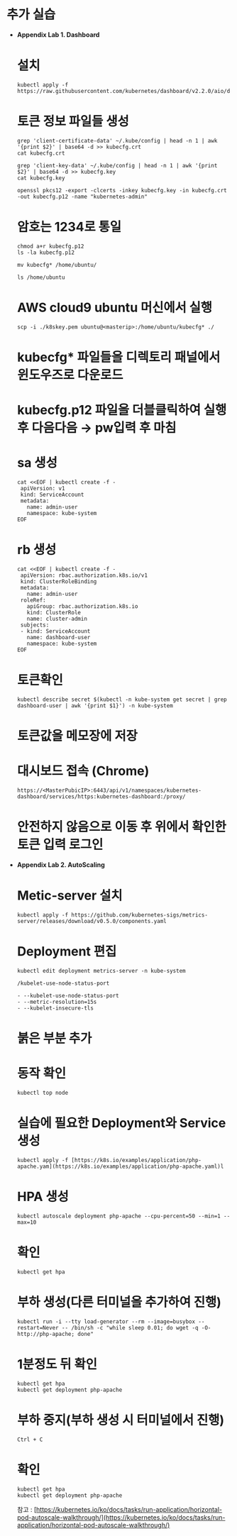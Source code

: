 # 추가 실습

- **Appendix Lab 1. Dashboard**


    # 설치

    ```
    kubectl apply -f https://raw.githubusercontent.com/kubernetes/dashboard/v2.2.0/aio/deploy/recommended.yaml
    ```


    # 토큰 정보 파일들 생성

    ```
    grep 'client-certificate-data' ~/.kube/config | head -n 1 | awk '{print $2}' | base64 -d >> kubecfg.crt
    cat kubecfg.crt

    grep 'client-key-data' ~/.kube/config | head -n 1 | awk '{print $2}' | base64 -d >> kubecfg.key
    cat kubecfg.key

    openssl pkcs12 -export -clcerts -inkey kubecfg.key -in kubecfg.crt -out kubecfg.p12 -name "kubernetes-admin"
    ```

    # 암호는 1234로 통일
    ```
    chmod a+r kubecfg.p12
    ls -la kubecfg.p12

    mv kubecfg* /home/ubuntu/

    ls /home/ubuntu
    ```



    # AWS cloud9 ubuntu 머신에서 실행
    ```
    scp -i ./k8skey.pem ubuntu@<masterip>:/home/ubuntu/kubecfg* ./
    ```
    # kubecfg* 파일들을 디렉토리 패널에서 윈도우즈로 다운로드


    # kubecfg.p12 파일을 더블클릭하여 실행후 다음다음 → pw입력 후 마침

    # sa 생성

    ```
    cat <<EOF | kubectl create -f -
     apiVersion: v1
     kind: ServiceAccount
     metadata:
       name: admin-user
       namespace: kube-system
    EOF
    ```

    # rb 생성

    ```
    cat <<EOF | kubectl create -f -
     apiVersion: rbac.authorization.k8s.io/v1
     kind: ClusterRoleBinding
     metadata:
       name: admin-user
     roleRef:
       apiGroup: rbac.authorization.k8s.io
       kind: ClusterRole
       name: cluster-admin
     subjects:
     - kind: ServiceAccount
       name: dashboard-user
       namespace: kube-system
    EOF
    ```  
    # 토큰확인

    ```
    kubectl describe secret $(kubectl -n kube-system get secret | grep dashboard-user | awk '{print $1}') -n kube-system
    ```

    # 토큰값을 메모장에 저장

    # 대시보드 접속 (Chrome)

    ```
    https://<MasterPubicIP>:6443/api/v1/namespaces/kubernetes-dashboard/services/https:kubernetes-dashboard:/proxy/
    ```

    # 안전하지 않음으로 이동 후 위에서 확인한 토큰 입력 로그인

- **Appendix Lab 2. AutoScaling**


    # Metic-server 설치

    ```
    kubectl apply -f https://github.com/kubernetes-sigs/metrics-server/releases/download/v0.5.0/components.yaml
    ```

    # Deployment 편집

    ```
    kubectl edit deployment metrics-server -n kube-system
    ```

    ```
    /kubelet-use-node-status-port

    - --kubelet-use-node-status-port
    - --metric-resolution=15s
    - --kubelet-insecure-tls
    ```
    # 붉은 부분 추가


    # 동작 확인

    ```
    kubectl top node
    ```

    # 실습에 필요한 Deployment와 Service 생성

    ```
    kubectl apply -f [https://k8s.io/examples/application/php-apache.yam](https://k8s.io/examples/application/php-apache.yaml)l
    ```

    # HPA 생성

    ```
    kubectl autoscale deployment php-apache --cpu-percent=50 --min=1 --max=10
    ```

    # 확인

    ```
    kubectl get hpa
    ```

    # 부하 생성(다른 터미널을 추가하여 진행)

    ```
    kubectl run -i --tty load-generator --rm --image=busybox --restart=Never -- /bin/sh -c "while sleep 0.01; do wget -q -O- http://php-apache; done"
    ```

    # 1분정도 뒤 확인

    ```
    kubectl get hpa
    kubectl get deployment php-apache
    ```


    # 부하 중지(부하 생성 시 터미널에서 진행)

    ```
    Ctrl + C
    ```

    # 확인

    ```
    kubectl get hpa
    kubectl get deployment php-apache
    ```

    참고 : [https://kubernetes.io/ko/docs/tasks/run-application/horizontal-pod-autoscale-walkthrough/](https://kubernetes.io/ko/docs/tasks/run-application/horizontal-pod-autoscale-walkthrough/)

